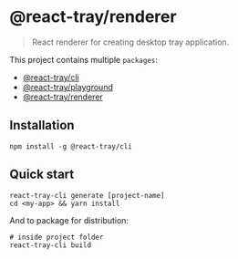 # @react-tray/renderer

> React renderer for creating desktop tray application.

This project contains multiple `packages`:

- [@react-tray/cli](./packages/cli/README.md)
- [@react-tray/playground](./packages/playground/README.md)
- [@react-tray/renderer](./packages/renderer/README.md)

## Installation

```
npm install -g @react-tray/cli
```

## Quick start

```
react-tray-cli generate [project-name]
cd <my-app> && yarn install
```

And to package for distribution:

```
# inside project folder
react-tray-cli build
```
